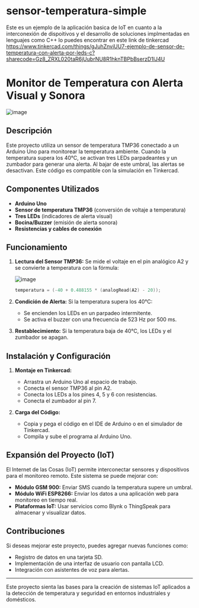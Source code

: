 # sensor-temperatura-simple
Este es un ejemplo de la aplicación basica de IoT en cuanto a la interconexión de dispoitivos y el desarrollo de soluciones implmentadas en lenguajes como C++ lo puedes encontrar en este link de tinkercad
https://www.tinkercad.com/things/gJuhZnviUU7-ejemplo-de-sensor-de-temperatura-con-alerta-por-leds-c?sharecode=Gz8_ZRXL020taR6jUubrNU8R1hknTBPbBserzD1IJ4U

# Monitor de Temperatura con Alerta Visual y Sonora
![image](https://github.com/user-attachments/assets/fb5125e5-b5b9-4b36-ba85-64ce027602f2)

## Descripción
Este proyecto utiliza un sensor de temperatura TMP36 conectado a un Arduino Uno para monitorear la temperatura ambiente. Cuando la temperatura supera los 40°C, se activan tres LEDs parpadeantes y un zumbador para generar una alerta. Al bajar de este umbral, las alertas se desactivan. Este código es compatible con la simulación en Tinkercad.

## Componentes Utilizados
- **Arduino Uno**
- **Sensor de temperatura TMP36** (conversión de voltaje a temperatura)
- **Tres LEDs** (indicadores de alerta visual)
- **Bocina/Buzzer** (emisión de alerta sonora)
- **Resistencias y cables de conexión**

## Funcionamiento
1. **Lectura del Sensor TMP36:** Se mide el voltaje en el pin analógico A2 y se convierte a temperatura con la fórmula:

   ![image](https://github.com/user-attachments/assets/a623eee3-a6b7-46bc-be7a-a700794f8eab)
   
   ```cpp
   temperatura = (-40 + 0.488155 * (analogRead(A2) - 20));
   ```
   
3. **Condición de Alerta:** Si la temperatura supera los 40°C:
   - Se encienden los LEDs en un parpadeo intermitente.
   - Se activa el buzzer con una frecuencia de 523 Hz por 500 ms.
   
4. **Restablecimiento:** Si la temperatura baja de 40°C, los LEDs y el zumbador se apagan.

## Instalación y Configuración
1. **Montaje en Tinkercad:**
   - Arrastra un Arduino Uno al espacio de trabajo.
   - Conecta el sensor TMP36 al pin A2.
   - Conecta los LEDs a los pines 4, 5 y 6 con resistencias.
   - Conecta el zumbador al pin 7.

2. **Carga del Código:**
   - Copia y pega el código en el IDE de Arduino o en el simulador de Tinkercad.
   - Compila y sube el programa al Arduino Uno.

## Expansión del Proyecto (IoT)
El Internet de las Cosas (IoT) permite interconectar sensores y dispositivos para el monitoreo remoto. Este sistema se puede mejorar con:
- **Módulo GSM 900:** Enviar SMS cuando la temperatura supere un umbral.
- **Módulo WiFi ESP8266:** Enviar los datos a una aplicación web para monitoreo en tiempo real.
- **Plataformas IoT:** Usar servicios como Blynk o ThingSpeak para almacenar y visualizar datos.

## Contribuciones
Si deseas mejorar este proyecto, puedes agregar nuevas funciones como:
- Registro de datos en una tarjeta SD.
- Implementación de una interfaz de usuario con pantalla LCD.
- Integración con asistentes de voz para alertas.

---
Este proyecto sienta las bases para la creación de sistemas IoT aplicados a la detección de temperatura y seguridad en entornos industriales y domésticos.
























